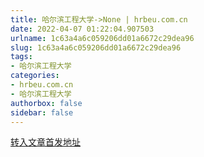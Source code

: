 ```yaml
---
title: 哈尔滨工程大学->None | hrbeu.com.cn
date: 2022-04-07 01:22:04.907503
urlname: 1c63a4a6c059206dd01a6672c29dea96
slug: 1c63a4a6c059206dd01a6672c29dea96
tags: 
- 哈尔滨工程大学
categories:
- hrbeu.com.cn
- 哈尔滨工程大学
authorbox: false
sidebar: false
---
```





[转入文章首发地址](http://news.hrbeu.edu.cn/zt/xcgs.htm)